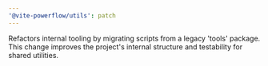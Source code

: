 ```yaml
---
'@vite-powerflow/utils': patch
---
```



Refactors internal tooling by migrating scripts from a legacy 'tools' package. This change improves the project's internal structure and testability for shared utilities.
